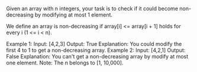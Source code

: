 Given an array with n integers, your task is to check if it could become non-decreasing by modifying at most 1 element.

We define an array is non-decreasing if array[i] <= array[i + 1] holds for every i (1 <= i < n).

Example 1:
Input: [4,2,3]
Output: True
Explanation: You could modify the first 
4
 to 
1
 to get a non-decreasing array.
Example 2:
Input: [4,2,1]
Output: False
Explanation: You can't get a non-decreasing array by modify at most one element.
Note: The n belongs to [1, 10,000].